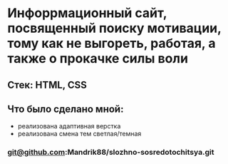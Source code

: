 # Инфоррмационный сайт, посвященный поиску мотивации, тому как не выгореть, работая, а также о прокачке силы воли

## Стек: HTML, CSS

## Что было сделано мной: 
- реализована адаптивная верстка
- реализована смена тем светлая/темная

### git@github.com:Mandrik88/slozhno-sosredotochitsya.git 
